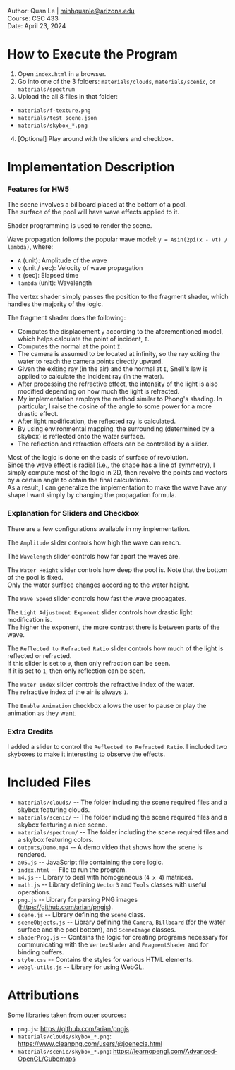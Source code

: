 Author: Quan Le | minhquanle@arizona.edu  
Course: CSC 433  
Date: April 23, 2024

# How to Execute the Program

1. Open `index.html` in a browser.  
2. Go into one of the 3 folders: `materials/clouds`, `materials/scenic`, or `materials/spectrum`  
3. Upload the all 8 files in that folder:  
  * `materials/f-texture.png`  
  * `materials/test_scene.json`  
  * `materials/skybox_*.png`  
4. [Optional] Play around with the sliders and checkbox.

# Implementation Description

### Features for HW5

The scene involves a billboard placed at the bottom of a pool.  
The surface of the pool will have wave effects applied to it.  

Shader programming is used to render the scene.

Wave propagation follows the popular wave model: `y = Asin(2pi(x - vt) / lambda)`, where:  
  * `A` (unit): Amplitude of the wave  
  * `v` (unit / sec): Velocity of wave propagation  
  * `t` (sec): Elapsed time  
  * `lambda` (unit): Wavelength

The vertex shader simply passes the position to the fragment shader, which handles the majority of the logic.

The fragment shader does the following:  
  * Computes the displacement `y` according to the aforementioned model, which helps calculate the point of incident, `I`.  
  * Computes the normal at the point `I`.  
  * The camera is assumed to be located at infinity, so the ray exiting the water to reach the camera points directly upward.  
  * Given the exiting ray (in the air) and the normal at `I`, Snell's law is applied to calculate the incident ray (in the water).  
  * After processing the refractive effect, the intensity of the light is also modified depending on how much the light is refracted.  
  * My implementation employs the method similar to Phong's shading. In particular, I raise the cosine of the angle to some power for a more drastic effect.  
  * After light modification, the reflected ray is calculated.  
  * By using environmental mapping, the surrounding (determined by a skybox) is reflected onto the water surface.  
  * The reflection and refraction effects can be controlled by a slider.

Most of the logic is done on the basis of surface of revolution.  
Since the wave effect is radial (i.e., the shape has a line of symmetry), I simply compute most of the logic in 2D, then revolve the points and vectors by a certain angle to obtain the final calculations.  
As a result, I can generalize the implementation to make the wave have any shape I want simply by changing the propagation formula.

### Explanation for Sliders and Checkbox

There are a few configurations available in my implementation.

The `Amplitude` slider controls how high the wave can reach.

The `Wavelength` slider controls how far apart the waves are.

The `Water Height` slider controls how deep the pool is. Note that the bottom of the pool is fixed.  
Only the water surface changes according to the water height.

The `Wave Speed` slider controls how fast the wave propagates.

The `Light Adjustment Exponent` slider controls how drastic light modification is.  
The higher the exponent, the more contrast there is between parts of the wave.

The `Reflected to Refracted Ratio` slider controls how much of the light is reflected or refracted.  
If this slider is set to `0`, then only refraction can be seen.  
If it is set to `1`, then only reflection can be seen.

The `Water Index` slider controls the refractive index of the water.  
The refractive index of the air is always `1`.

The `Enable Animation` checkbox allows the user to pause or play the animation as they want.

### Extra Credits

I added a slider to control the `Reflected to Refracted Ratio`. I included two skyboxes to make it interesting to observe the effects.

# Included Files

* `materials/clouds/` -- The folder including the scene required files and a skybox featuring clouds.
* `materials/scenic/` -- The folder including the scene required files and a skybox featuring a nice scene.
* `materials/spectrum/` -- The folder including the scene required files and a skybox featuring colors.
* `outputs/Demo.mp4` -- A demo video that shows how the scene is rendered.
* `a05.js` -- JavaScript file containing the core logic.
* `index.html` -- File to run the program.
* `m4.js` -- Library to deal with homogeneous (`4 x 4`) matrices.
* `math.js` -- Library defining `Vector3` and `Tools` classes with useful operations.
* `png.js` -- Library for parsing PNG images (https://github.com/arian/pngjs).
* `scene.js` -- Library defining the `Scene` class.
* `sceneObjects.js` -- Library defining the `Camera`, `Billboard` (for the water surface and the pool bottom), and `SceneImage` classes.
* `shaderProg.js` -- Contains the logic for creating programs necessary for communicating with the `VertexShader` and `FragmentShader` and for binding buffers.
* `style.css` -- Contains the styles for various HTML elements.
* `webgl-utils.js` -- Library for using WebGL.

# Attributions

Some libraries taken from outer sources:
* `png.js`: https://github.com/arian/pngjs
* `materials/clouds/skybox_*.png`: https://www.cleanpng.com/users/@joenecia.html
* `materials/scenic/skybox_*.png`: https://learnopengl.com/Advanced-OpenGL/Cubemaps